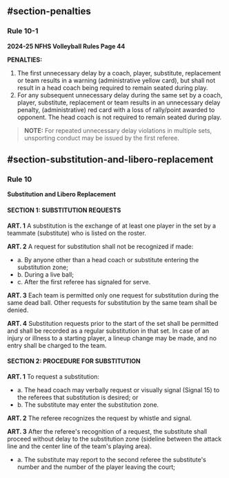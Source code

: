 <!-- Section: Penalties -->

## #section-penalties

### Rule 10-1

**2024-25 NFHS Volleyball Rules Page 44**

**PENALTIES:**

1. The first unnecessary delay by a coach, player, substitute, replacement or team results in a warning (administrative yellow card), but shall not result in a head coach being required to remain seated during play.
2. For any subsequent unnecessary delay during the same set by a coach, player, substitute, replacement or team results in an unnecessary delay penalty, (administrative) red card with a loss of rally/point awarded to opponent. The head coach is not required to remain seated during play.

> **NOTE:** For repeated unnecessary delay violations in multiple sets, unsporting conduct may be issued by the first referee.

<!-- Section: Substitution and Libero Replacement -->

## #section-substitution-and-libero-replacement

### Rule 10

**Substitution and Libero Replacement**

#### SECTION 1: SUBSTITUTION REQUESTS

**ART. 1** A substitution is the exchange of at least one player in the set by a teammate (substitute) who is listed on the roster.

**ART. 2** A request for substitution shall not be recognized if made:

- a. By anyone other than a head coach or substitute entering the substitution zone;
- b. During a live ball;
- c. After the first referee has signaled for serve.

**ART. 3** Each team is permitted only one request for substitution during the same dead ball. Other requests for substitution by the same team shall be denied.

**ART. 4** Substitution requests prior to the start of the set shall be permitted and shall be recorded as a regular substitution in that set. In case of an injury or illness to a starting player, a lineup change may be made, and no entry shall be charged to the team.

#### SECTION 2: PROCEDURE FOR SUBSTITUTION

**ART. 1** To request a substitution:

- a. The head coach may verbally request or visually signal (Signal 15) to the referees that substitution is desired; or
- b. The substitute may enter the substitution zone.

**ART. 2** The referee recognizes the request by whistle and signal.

**ART. 3** After the referee's recognition of a request, the substitute shall proceed without delay to the substitution zone (sideline between the attack line and the center line of the team's playing area).

- a. The substitute may report to the second referee the substitute's number and the number of the player leaving the court;
